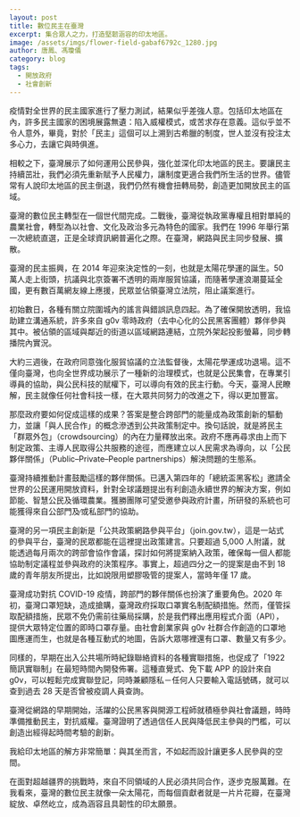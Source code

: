 ```yaml
---
layout: post
title: 數位民主在臺灣
excerpt: 集合眾人之力，打造堅韌涵容的印太地區。
image: /assets/imgs/flower-field-gabaf6792c_1280.jpg
author: 唐鳳、馮瓊儀
category: blog
tags:
  - 開放政府
  - 社會創新
---
```


疫情對全世界的民主國家進行了壓力測試，結果似乎差強人意。包括印太地區在內，許多民主國家的困境展露無遺：陷入威權模式，或苦求存在意義。這似乎並不令人意外，畢竟，對於「民主」這個可以上溯到古希臘的制度，世人並沒有投注太多心力，去讓它與時俱進。

相較之下，臺灣展示了如何運用公民參與，強化並深化印太地區的民主。要讓民主持續茁壯，我們必須先重新賦予人民權力，讓制度更適合我們所生活的世界。儘管常有人說印太地區的民主倒退，我們仍然有機會扭轉局勢，創造更加開放民主的區域。 

臺灣的數位民主轉型在一個世代間完成。二戰後，臺灣從執政黨專權且相對單純的農業社會，轉型為以社會、文化及政治多元為特色的國家。我們在 1996 年舉行第一次總統直選，正是全球資訊網普遍化之際。在臺灣，網路與民主同步發展、擴散。

臺灣的民主振興，在 2014 年迎來決定性的一刻，也就是太陽花學運的誕生。50 萬人走上街頭，抗議與北京簽署不透明的兩岸服貿協議，而隨著學運浪潮蔓延全國，更有數百萬網友線上應援，民眾並佔領臺灣立法院，阻止議案進行。

初始數日，各種有關立院圍城內的謠言與錯誤訊息四起。為了確保開放透明，我協助建立溝通系統，許多來自 g0v 零時政府（去中心化的公民黑客團體）夥伴參與其中。被佔領的區域與鄰近的街道以區域網路連結，立院外架起投影螢幕，同步轉播院內實況。

大約三週後，在政府同意強化服貿協議的立法監督後，太陽花學運成功退場。這不僅向臺灣，也向全世界成功展示了一種新的治理模式，也就是公民集會，在專業引導員的協助，與公民科技的賦權下，可以導向有效的民主行動。今天，臺灣人民瞭解，民主就像任何社會科技一樣，在大眾共同努力的改進之下，得以更加豐富。

那麼政府要如何促成這樣的成果？答案是整合跨部門的能量成為政策創新的驅動力，並讓「與人民合作」的概念滲透到公共政策制定中。換句話說，就是將民主「群眾外包」（crowdsourcing）的內在力量釋放出來。政府不應再尋求由上而下制定政策、主導人民取得公共服務的途徑，而應建立以人民需求為導向，以「公民夥伴關係」（Public–Private–People partnerships）解決問題的生態系。

臺灣持續推動計畫鼓勵這樣的夥伴關係。已邁入第四年的「總統盃黑客松」邀請全世界的公民運用開放資料，針對全球議題提出有利創造永續世界的解決方案，例如節能、智慧公民及循環農業。獲勝團隊可望受邀參與政府計畫，所研發的系統也可能獲得來自公部門及∕或私部門的協助。

臺灣的另一項民主創新是「公共政策網路參與平台」（join.gov.tw），這是一站式的參與平台，臺灣的民眾都能在這裡提出政策建言。只要超過 5,000 人附議，就能透過每月兩次的跨部會協作會議，探討如何將提案納入政策，確保每一個人都能協助制定議程並參與政府的決策程序。事實上，超過四分之一的提案是由不到 18 歲的青年朋友所提出，比如說限用塑膠吸管的提案人，當時年僅 17 歲。

臺灣成功對抗 COVID-19 疫情，跨部門的夥伴關係也扮演了重要角色。2020 年初，臺灣口罩短缺，造成搶購，臺灣政府採取口罩實名制配額措施。然而，僅管採取配額措施，民眾不免仍需前往藥局採購，於是我們釋出應用程式介面（API），提供大眾特定位置的即時口罩存量。由社會創業家與 g0v 社群合作創造的口罩地圖應運而生，也就是各種互動式的地圖，告訴大眾哪裡還有口罩、數量又有多少。

同樣的，早期在出入公共場所時紀錄聯絡資料的各種實聯措施，也促成了「1922 簡訊實聯制」在最短時間內開發佈署。這種直覺式、免下載 APP 的設計來自 g0v，可以輕鬆完成實聯登記，同時兼顧隱私－任何人只要輸入電話號碼，就可以查到過去 28 天是否曾被疫調人員查詢。

臺灣從網路的早期開始，活躍的公民黑客與開源工程師就積極參與社會議題，時時準備推動民主，對抗威權。臺灣證明了透過信任人民與降低民主參與的門檻，可以創造出經得起時間考驗的創新。

我給印太地區的解方非常簡單：與其坐而言，不如起而設計讓更多人民參與的空間。

在面對超越疆界的挑戰時，來自不同領域的人民必須共同合作，逐步克服萬難。在我看來，臺灣的數位民主就像一朵太陽花，而每個貢獻者就是一片片花瓣，在臺灣綻放、卓然屹立，成為涵容且具韌性的印太願景。
